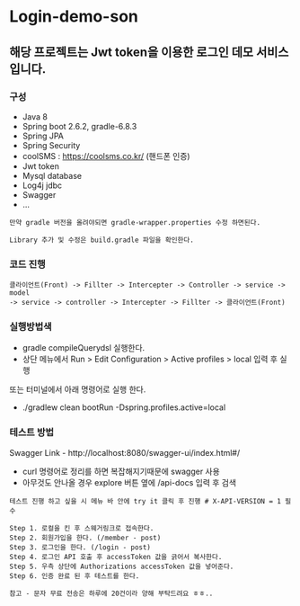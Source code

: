# Login-demo-son

## 해당 프로젝트는 Jwt token을 이용한 로그인 데모 서비스입니다.

### 구성
- Java 8
- Spring boot 2.6.2, gradle-6.8.3
- Spring JPA
- Spring Security
- coolSMS : https://coolsms.co.kr/ (핸드폰 인증)
- Jwt token
- Mysql database
- Log4j jdbc
- Swagger
- ...

```
만약 gradle 버전을 올려야되면 gradle-wrapper.properties 수정 하면된다.

Library 추가 및 수정은 build.gradle 파일을 확인한다. 
```

### 코드 진행
```
클라이언트(Front) -> Fillter -> Intercepter -> Controller -> service -> model
-> service -> controller -> Intercepter -> Fillter -> 클라이언트(Front)   
```

### 실행방법색

- gradle compileQuerydsl 실행한다.
- 상단 메뉴에서 Run > Edit Configuration > Active profiles > local 입력 후 실행

또는 터미널에서 아래 명령어로 실행 한다.

- ./gradlew clean bootRun -Dspring.profiles.active=local


### 테스트 방법

Swagger Link - http://localhost:8080/swagger-ui/index.html#/
- curl 명령어로 정리를 하면 복잡해지기때문에 swagger 사용
- 아무것도 안나올 경우 explore 버튼 옆에 /api-docs 입력 후 검색
```
테스트 진행 하고 싶을 시 메뉴 바 안에 try it 클릭 후 진행 # X-API-VERSION = 1 필수

Step 1. 로컬을 킨 후 스웨거링크로 접속한다.
Step 2. 회원가입을 한다. (/member - post) 
Step 3. 로그인을 한다. (/login - post)
Step 4. 로그인 API 호출 후 accessToken 값을 긁어서 복사한다.
Step 5. 우측 상단에 Authorizations accessToken 값을 넣어준다.
Step 6. 인증 완료 된 후 테스트를 한다.

참고 - 문자 무료 전송은 하루에 20건이라 양해 부탁드려요 ㅎㅎ.. 
```


